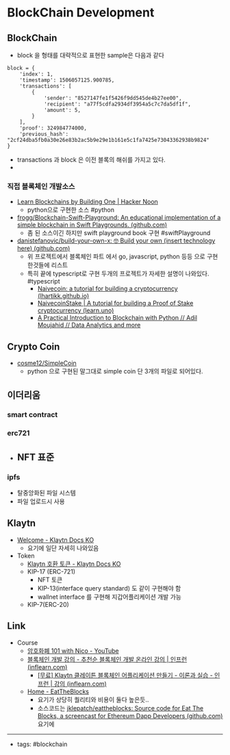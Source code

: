 # BlockChain Development

## BlockChain

- block 을 형태를 대략적으로 표현한 sample은 다음과 같다
```
block = {
    'index': 1,
    'timestamp': 1506057125.900785,
    'transactions': [
        {
            'sender': "8527147fe1f5426f9dd545de4b27ee00",
            'recipient': "a77f5cdfa2934df3954a5c7c7da5df1f",
            'amount': 5,
        }
    ],
    'proof': 324984774000,
    'previous_hash': "2cf24dba5fb0a30e26e83b2ac5b9e29e1b161e5c1fa7425e73043362938b9824"
}
```
- transactions 과 block 은 이전 블록의 해쉬를 가지고 있다. 
- 

### 직접 블록체인 개발소스 
- [Learn Blockchains by Building One | Hacker Noon](https://hackernoon.com/learn-blockchains-by-building-one-117428612f46)
    - python으로 구현한 소스 #python 
- [frogg/Blockchain-Swift-Playground: An educational implementation of a simple blockchain in Swift Playgrounds. (github.com)](https://github.com/frogg/Blockchain-Swift-Playground)
    - 좀 된 소스이긴 하지만 swift playground book 구현 #swiftPlayground 
 - [danistefanovic/build-your-own-x: 🤓 Build your own (insert technology here) (github.com)](https://github.com/danistefanovic/build-your-own-x#build-your-own-blockchain--cryptocurrency)
	 - 위 프로젝트에서 블록체인 파트 에서 go, javascript, python 등등 으로 구현한것들에 리스트 
	 - 특히 끝에 typescript로 구현 두개의 프로젝트가 자세한 설명이 나와있다. #typescript
		 - [Naivecoin: a tutorial for building a cryptocurrency (lhartikk.github.io)](https://lhartikk.github.io/)
		 - [NaivecoinStake | A tutorial for building a Proof of Stake cryptocurrency (learn.uno)](https://naivecoinstake.learn.uno/)
		 - [A Practical Introduction to Blockchain with Python // Adil Moujahid // Data Analytics and more](http://adilmoujahid.com/posts/2018/03/intro-blockchain-bitcoin-python/)
		 

## Crypto Coin
- [cosme12/SimpleCoin](https://github.com/cosme12/SimpleCoin)
    - python 으로 구현된 말그대로 simple coin 단 3개의 파일로 되어있다. 


## 이더리움
### smart contract

### erc721
- NFT 표준 
    - 

### ipfs
- 탈중앙화된 파일 시스템 
- 파일 업로드시 사용

## Klaytn
- [Welcome - Klaytn Docs KO](https://ko.docs.klaytn.com/)
    - 요기에 일단 자세히 나와있음 
- Token
    - [Klaytn 호환 토큰 - Klaytn Docs KO](https://ko.docs.klaytn.com/smart-contract/token-standard)
    - KIP-17 (ERC-721) 
        - NFT 토큰 
        - KIP-13(interface query standard) 도 같이 구현해야 함
        - wallnet interface 를 구현해 지갑어플리케이션 개발 가능
    - KIP-7(ERC-20)

## Link
- Course 
    - [암호화폐 101 with Nico - YouTube](https://www.youtube.com/playlist?list=PL7jH19IHhOLOJfXeVqjtiawzNQLxOgTdq)
    - [블록체인 개발 강의 - 추천순 블록체인 개발 온라인 강의 | 인프런 (inflearn.com)](https://www.inflearn.com/courses/it-programming/dev-blockchain)
        - [[무료] Klaytn 클레이튼 블록체인 어플리케이션 만들기 - 이론과 실습 - 인프런 | 강의 (inflearn.com)](https://www.inflearn.com/course/%ED%81%B4%EB%A0%88%EC%9D%B4%ED%8A%BC)
    - [Home - EatTheBlocks](https://eattheblocks.com/)
        - 요기가 상당히 퀄리티와 비용이 둘다 높은듯.. 
        - 소스코드는 [jklepatch/eattheblocks: Source code for Eat The Blocks, a screencast for Ethereum Dapp Developers (github.com)](https://github.com/jklepatch/eattheblocks) 요기에 

----
- tags: #blockchain